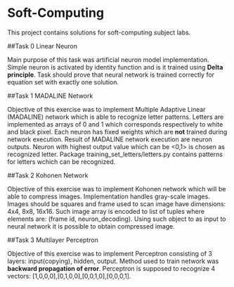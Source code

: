 # Soft-Computing

This project contains solutions for soft-computing subject labs.

##Task 0 Linear Neuron

Main purpose of this task was artificial neuron model implementation. Simple neuron is activated by identity function and is it trained using **Delta 
principle**. Task should prove that neural network is trained correctly for equation set with exactly one solution.

##Task 1 MADALINE Network

Objective of this exercise was to implement Multiple Adaptive Linear (MADALINE) network which is able to recognize letter patterns. Letters are implemented 
as arrays of 0 and 1 which corresponds respectively to white and black pixel. Each neuron has fixed weights which are **not** trained during network 
execution. Result of MADALINE network execution are neuron outputs. Neuron with highest output value which can be <0,1> is chosen as recognized letter. 
Package training_set_letters/letters.py contains patterns for letters wchich can be recognized.

##Task 2 Kohonen Network

Objective of this exercise was to implement Kohonen network which will be able to compress images. Implementation handles gray-scale images. Images should 
be squares and frame used to scan image have dimensions: 4x4, 8x8, 16x16. Such image array is encoded to list of tuples where elements are: (frame id, 
neuron_decoding). Using such object to as input to neural network it is possible to obtain compressed image. 

##Task 3 Multilayer Perceptron

Objective of this exercise was to implement Perceptron consisting of 3 layers: input(copying), hidden, output. Method used to train network was **backward 
propagation of error**. Perceptron is supposed to recognize 4 vectors: [1,0,0,0],[0,1,0,0],[0,0,1,0],[0,0,0,1].


